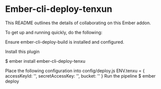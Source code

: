 # Ember-cli-deploy-tenxun

This README outlines the details of collaborating on this Ember addon.


To get up and running quickly, do the following:

Ensure ember-cli-deploy-build is installed and configured.

Install this plugin

$ ember install ember-cli-deploy-tenxu

Place the following configuration into config/deploy.js
ENV.tenxu = {
  accessKeyId: '<your-oss-access-key>',
  secretAccessKey: '<your-oss-secret>',
  bucket: '<your-oss-bucket>'
}
Run the pipeline
$ ember deploy
